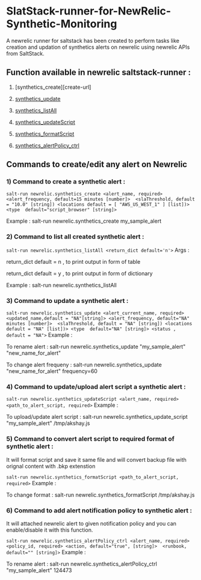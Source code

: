 # SlatStack-runner-for-NewRelic-Synthetic-Monitoring

A newrelic runner for saltstack has been created to perform tasks like creation and updation of synthetics alerts on newrelic using newrelic APIs from SaltStack. 



## Function available in newrelic saltstack-runner :



1) [synthetics_create][create-url]

2) [synthetics_update][synthetics_update]

3) [synthetics_listAll][synthetics_listAll]

4) [synthetics_updateScript][synthetics_updateScript]

5) [synthetics_formatScript][synthetics_formatScript]

6) [synthetics_alertPolicy_ctrl][synthetics_alertPolicy_ctrl]



## Commands to create/edit any alert on Newrelic  


### 1) Command to create a synthetic alert : 

 ```salt-run newrelic.synthetics_create <alert_name, required> <alert_frequency, default=15 minutes [number]>  <slaThreshold, default = "10.0" [string]) <locations default = [ "AWS_US_WEST_1" ] [list])> <type  default="script_browser" [string]> ```


 Example : salt-run newrelic.synthetics_create my_sample_alert





### 2) Command to list all created synthetic alert : 

 ```salt-run newrelic.synthetics_listAll <return_dict default='n'>```
Args : 

return_dict default = n , to print output in form of table

return_dict default = y , to print output in form of dictionary 

Example : salt-run newrelic.synthetics_listAll





### 3) Command to update a synthetic alert :  

```salt-run newrelic.synthetics_update <alert_current_name, required>  <updated_name,default = "NA"[string]> <alert_frequency, default="NA" minutes [number]>  <slaThreshold, default = "NA" [string]) <locations default = "NA" [list])> <type  default="NA" [string]> <status , default = "NA">```
 Example :

To rename alert :      salt-run newrelic.synthetics_update "my_sample_alert"  "new_name_for_alert"

To change alert frequeny :    salt-run newrelic.synthetics_update "new_name_for_alert" frequency=60



### 4) Command to update/upload alert script a synthetic alert : 

```salt-run newrelic.synthetics_updateScript <alert_name, required>  <path_to_alert_script, required>```
Example :

To upload/update alert script :     salt-run newrelic.synthetics_update_script "my_sample_alert" /tmp/akshay.js 





### 5) Command to convert alert script to required format of synthetic alert : 

It will format script and save it same file and will convert backup file with orignal content with .bkp extenstion 

```salt-run newrelic.synthetics_formatScript <path_to_alert_script, required>```
Example :

To change format :   salt-run newrelic.synthetics_formatScript /tmp/akshay.js





 ### 6) Command to add alert notification policy to synthetic alert : 

It will attached newrelic alert to given notification policy and you can enable/disable it with this function.

```salt-run newrelic.synthetics_alertPolicy_ctrl <alert_name, required>  <policy_id, required> <action, default="true", [string]>  <runbook, default="" [string]>```
Example :

To rename alert :    salt-run newrelic.synthetics_alertPolicy_ctrl "my_sample_alert"  124473




[synthetics_create]: https://github.com/AkshaySiwal/SlatStack-runner-for-NewRelic-Synthetic-Monitoring#1-command-to-create-a-synthetic-alert-
[synthetics_update]: https://github.com/AkshaySiwal/SlatStack-runner-for-NewRelic-Synthetic-Monitoring#2-command-to-list-all-created-synthetic-alert-
[synthetics_listAll]: https://github.com/AkshaySiwal/SlatStack-runner-for-NewRelic-Synthetic-Monitoring#3-command-to-update-a-synthetic-alert-
[synthetics_updateScript]: https://github.com/AkshaySiwal/SlatStack-runner-for-NewRelic-Synthetic-Monitoring#4-command-to-updateupload-alert-script-a-synthetic-alert-
[synthetics_formatScript]: https://github.com/AkshaySiwal/SlatStack-runner-for-NewRelic-Synthetic-Monitoring#5-command-to-convert-alert-script-to-required-format-of-synthetic-alert-
[synthetics_alertPolicy_ctrl]: https://github.com/AkshaySiwal/SlatStack-runner-for-NewRelic-Synthetic-Monitoring#6-command-to-add-alert-notification-policy-to-synthetic-alert-
